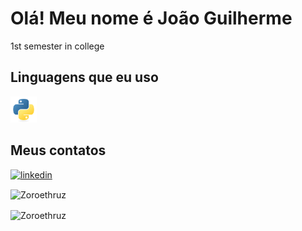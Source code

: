 <h1>Olá! Meu nome é João Guilherme</h1>
<p>1st semester in college</p>
<h2>Linguagens que eu uso</h2>
<p><a target="_blank" href="https://raw.githubusercontent.com/devicons/devicon/master/icons/python/python-original.svg" style="display: inline-block;"><img src="https://raw.githubusercontent.com/devicons/devicon/master/icons/python/python-original.svg" alt="python" width="42" height="42" /></a></p>
<h2>Meus contatos</h2>
<p><a target="_blank" href="https://www.linkedin.com/in/João Guilherme Rangel" style="display: inline-block;"><img src="https://img.shields.io/badge/linkedin-logo?style=for-the-badge&logo=linkedin&logoColor=white&color=%230a77b6" alt="linkedin" /></a></p>
<p><img align="center" src="https://github-readme-stats.vercel.app/api?username=Zoroethruz&show_icons=true&locale=en" alt="Zoroethruz" /></p>
<p><img align="center" src="https://github-readme-streak-stats.herokuapp.com/?user=Zoroethruz&" alt="Zoroethruz" /></p>
